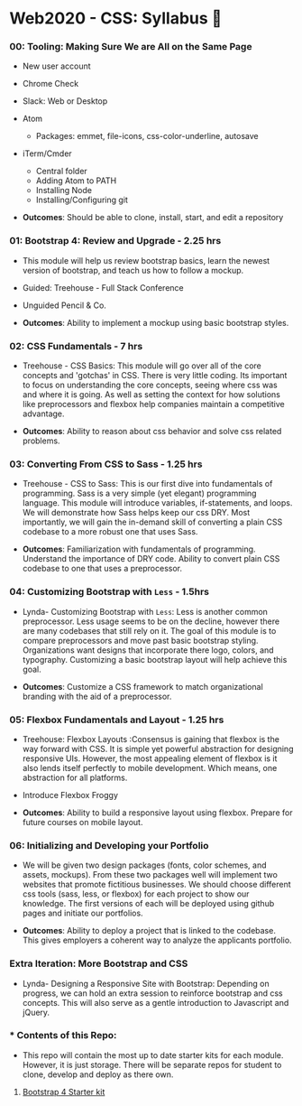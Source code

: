 # Web2020 - CSS:  Syllabus  :tada:


### 00: Tooling: Making Sure We are All on the Same Page
- New user account
- Chrome Check
- Slack: Web or Desktop
- Atom
  - Packages: emmet, file-icons, css-color-underline, autosave
- iTerm/Cmder
  - Central folder
  - Adding Atom to PATH
  - Installing Node
  - Installing/Configuring git


- **Outcomes**: Should be able to clone, install, start, and edit a repository

### 01: Bootstrap 4: Review and Upgrade -  2.25 hrs
- This module will help us review bootstrap basics, learn the newest version of bootstrap, and teach us how to follow a mockup.

- Guided: Treehouse - Full Stack Conference
- Unguided Pencil & Co.

- **Outcomes**: Ability to implement a mockup using basic bootstrap styles.

### 02: CSS Fundamentals - 7 hrs
- Treehouse - CSS Basics: This module will go over all of the core concepts and 'gotchas' in CSS. There is very little coding. Its important to focus on understanding the core concepts, seeing where css was and where it is going. As well as setting the context for how solutions like preprocessors and flexbox help companies maintain a competitive advantage.

- **Outcomes**: Ability to reason about css behavior and solve css related problems.

### 03: Converting From CSS to Sass - 1.25 hrs
- Treehouse - CSS to Sass:  This is our first dive into fundamentals of programming. Sass is a very simple (yet elegant) programming language. This module will introduce variables, if-statements, and loops. We will demonstrate how Sass helps keep our css DRY.  Most importantly, we will gain the in-demand skill of converting a plain CSS codebase to a more robust one that uses Sass.

- **Outcomes**: Familiarization with fundamentals of programming. Understand the  importance of DRY code. Ability to convert plain CSS codebase to one that uses a preprocessor.

### 04: Customizing Bootstrap with `Less` - 1.5hrs
- Lynda- Customizing Bootstrap with `Less`: Less is another common preprocessor. Less usage seems to be on the decline, however there are many codebases that still rely on it.  The goal of this module is to compare preprocessors and move past basic bootstrap styling. Organizations want designs that incorporate there logo, colors, and typography. Customizing a basic bootstrap layout will help achieve this goal.   

- **Outcomes**: Customize a CSS framework to match organizational branding with the aid of a preprocessor.


### 05: Flexbox Fundamentals and Layout - 1.25 hrs
- Treehouse: Flexbox Layouts :Consensus is gaining that flexbox is the way forward with CSS. It is simple yet powerful abstraction for designing responsive UIs. However, the most appealing element of flexbox is it also lends itself perfectly to mobile development. Which means, one abstraction for all platforms.   
- Introduce Flexbox Froggy

- **Outcomes**: Ability to build a responsive layout using flexbox. Prepare for future courses on mobile layout.

### 06: Initializing and Developing your Portfolio
- We will be given two design packages (fonts, color schemes, and assets, mockups). From these two packages well will implement two websites that promote fictitious businesses.  We should choose different css tools (sass, less, or flexbox) for each project to show our knowledge. The first versions of each will be deployed using github pages and initiate our portfolios.

- **Outcomes**: Ability to deploy a project that is linked to the codebase. This gives employers a  coherent way to analyze the applicants portfolio.

### Extra Iteration:  More Bootstrap and CSS
- Lynda- Designing a Responsive Site with Bootstrap: Depending on progress, we can hold an extra session to reinforce bootstrap and css concepts. This will also serve as a gentle introduction to Javascript and jQuery.

### * Contents of this Repo:
- This repo will contain the most up to date starter kits for each module. However, it is just storage. There will be separate repos for student to clone, develop and deploy as there own.


1. [Bootstrap 4 Starter kit](https://github.com/wordyallen/BootStrap4Starter)
